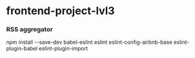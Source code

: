 # frontend-project-lvl3

### RSS aggregator

npm install --save-dev babel-eslint eslint eslint-config-airbnb-base eslint-plugin-babel eslint-plugin-import 
